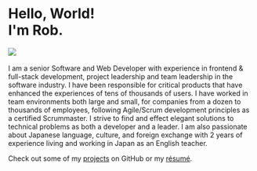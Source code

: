 <h1 class="mb-3">
<div id="introtext_small_1">Hello, World!<span>&nbsp;</span></div>
<div id="introtext_small_2">I'm Rob.<span>&nbsp;</span></div>
</h1>
<div class="d-block d-sm-none coverimage">
    <img class="img-fluid" srcset="
            assets/images/cover-4x.jpg 3840w,
            assets/images/cover-3x.jpg 2880w,
            assets/images/cover-2x.jpg 1920w,
            assets/images/cover-1x.jpg 960w"
        sizes="100vw"
        src="assets/images/cover.jpg"/>
</div>

I am a senior Software and Web Developer with experience in frontend & full-stack development, project leadership and team leadership in the software industry. I have been responsible for critical products that have enhanced the experiences of tens of thousands of users. I have worked in team environments both large and small, for companies from a dozen to thousands of employees, following Agile/Scrum development principles as a certified Scrummaster. I strive to find and effect elegant solutions to technical problems as both a developer and a leader. I am also passionate about Japanese language, culture, and foreign exchange with 2 years of experience living and working in Japan as an English teacher.

Check out some of my [projects](#projects) on GitHub or my [résumé](#resume).